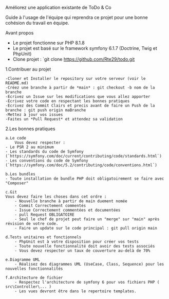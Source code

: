 Améliorez une application existante de ToDo & Co


Guide à l'usage de l'équipe qui reprendra ce projet pour une bonne cohésion du travail en équipe.

Avant propos
- Le projet fonctionne sur PHP 8.1.8
- Le projet est basé sur le framework symfony 6.1.7 (Doctrine, Twig et PhpUnit)
- Clone projet : `git clone https://github.com/Rte29/todo.git

1.Contribuer au projet

	-Cloner et Installer le repository sur votre serveur (voir le README.md)
	-Créez une branche à partir de *main* : git checkout -b nom de la branche
	-Ecrivez un Issue sur les modifications que vous allez apporter
	-Ecrivez votre code en respectant les bonnes pratiques
	-Ecrivez des Commit Clairs et precis avant de faire un Push de la branche : git push origin maBranche
	-Mettez à jour vos issues
	-Faites un *Pull Request* et attendez sa validation

2.Les bonnes pratiques 

	a.Le code
    	Vous devez respecter :
	- Le PSR 2 au minimum
	- Les standards du code de Symfony 
	(`https://symfony.com/doc/current/contributing/code/standards.html`)
	- Les conventions du code de Symfony (`https://symfony.com/doc/5.2/contributing/code/conventions.html`)

	b.Les bundles
	- Toute installation de bundle PHP doit obligatoirement se faire avec "Composer"

	c.Git
	Vous devez faire les choses dans cet ordre : 
    	- Nouvelle branche à partir de main duement nomée
    	- Commit Correctement commentés
    	- Issue Correctement commentées et documentées
    	- pull Request OBLIGATOIRE
    	- Seul le chef de projet peut faire un "merge" sur "main" après révision de votre code.
    	- Faire un update sur le code principal : git pull origin main

	d.Tests unitaires et fonctionnels
    	- PhpUnit est à votre disposition pour créer vos tests
    	- Toute nouvelle fonctionnalité doit avoir des tests associés
    	- Vous devez respecter un taux de couverture au-delà de 70%

	e.Diagramme UML
    	- Réalisez des diagrammes UML (UseCase, Class, Sequence) pour les nouvelles fonctionnalités

	f.Architecture de fichier
    	- Respectez l'architecture de symfony 6 pour vos fichiers PHP ( src\Controller\... )
    	- Les vues devront être dans le repertoire templates.


